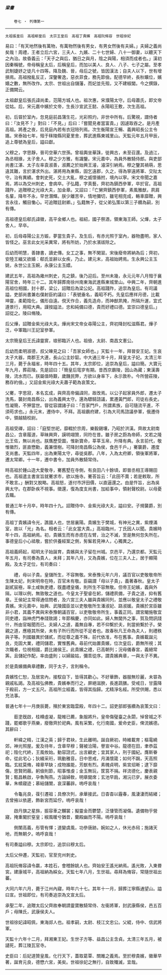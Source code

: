 

##### 梁書
　　`卷七 ‧ 列傳第一`

* * *

`太祖張皇后　高祖郗皇后　太宗王皇后　高祖丁貴嬪　高祖阮脩容　世祖徐妃`

易曰：「有天地然後有萬物，有萬物然後有男女，有男女然後有夫婦。」夫婦之義尚矣哉！周禮，王者立后六宮，三夫人、九嬪、二十七世婦、八十一御妻，以聽天下之內治。故昏義云：「天子之與后，猶日之與月，陰之與陽，相須而成者也。」漢初因秦稱號，帝母稱皇太后，后稱皇后，而加以美人、良人、八子、七子之屬。至孝武制婕妤之徒凡十四等。降及魏、晉，母后之號，皆因漢法；自夫人以下，世有增損焉。高祖撥亂反正，深鑒奢逸，惡衣菲食，務先節儉。配德早終，長秋曠位，嬪嬙之數，無所改作。太宗、世祖出自儲藩，而妃並先殂，又不建椒閫。今之撰錄，正備闕云。

太祖獻皇后張氏諱尚柔，范陽方城人也。祖次惠，宋濮陽太守。后母蕭氏，即文帝從姑。后，宋元嘉中嬪於文帝，生長沙宣武王懿、永陽昭王敷，次生高祖。

初，后甞於室內，忽見庭前昌蒲生花，光彩照灼，非世中所有。后驚視，謂侍者曰：「汝見不？」對曰：「不見。」后曰：「嘗聞見者當富貴。」因遽取吞之。是月產高祖。將產之夜，后見庭內若有衣冠陪列焉。次生衡陽宣王暢、義興昭長公主令嫕。宋泰始七年，殂于秣陵縣同夏里舍，葬武進縣東城里山。天監元年五月甲辰，追上尊號為皇后，謚曰獻。

父穆之，字思靜，晉司空華六世孫。曾祖輿坐華誅，徙興古，未至召還。及過江，為丞相掾，太子舍人。穆之少方雅，有識鑒。宋元嘉中，為員外散騎侍郎。與吏部尚書江湛、太子左率袁淑善，淑薦之於始興王濬，濬深引納焉。穆之鑒其禍萌，思違其難，言於湛求外出。湛將用為東縣，固乞遠郡，久之，得為寧遠將軍、交阯太守。治有異績。會刺史死，交土大亂，穆之威懷循拊，境內以寧。宋文帝聞之嘉焉，將以為交州刺史，會病卒。子弘籍，字真藝，齊初為鎮西參軍，卒於官。高祖踐阼，追贈穆之光祿大夫，加金章。又詔曰：「亡舅齊鎮西參軍，素風雅猷，夙肩名輩，降年不永，早世潛輝。朕少離苦辛，情地彌切，雖宅相克成，輅車靡贈，興言永往，觸目慟心。可追贈廷尉卿。」弘籍無子，從父弟弘策以第三子纘為嗣，別有傳。

高祖德皇后郗氏諱徽，高平金鄉人也。祖紹，國子祭酒，領東海王師。父燁，太子舍人，早卒。

初，后母尋陽公主方娠，夢當生貴子。及生后，有赤光照于室內，器物盡明，家人皆怪之。巫言此女光采異常，將有所妨，乃於水濱祓除之。

后幼而明慧，善隷書，讀史傳。女工之事，無不閑習。宋後廢帝將納為后；齊初，安陸王緬又欲婚：郗氏並辭以女疾，乃止。建元末，高祖始娉焉。生永興公主玉姚，永世公主玉婉，永康公主玉嬛。

建武五年，高祖為雍州刺史，先之鎮，後乃迎后。至州未幾，永元元年八月殂于襄陽官舍，時年三十二。其年歸葬南徐州南東海武進縣東城里山。中興二年，齊朝進高祖位相國，封十郡，梁公，詔贈后為梁公妃。高祖踐阼，追崇為皇后。有司議謚，吏部尚書兼右僕射臣約議曰：「表號垂名，義昭不朽。先皇后應祥月德，比載坤靈，柔範陰化，儀形自遠。俔天作合，義先造舟，而神猷夙掩，所隔升運，宜式遵景行，用昭大典。謹按謚法，忠和純備曰德，貴而好禮曰德。宜崇曰德皇后。」詔從之。陵曰脩陵。

后父燁，詔贈金紫光祿大夫。燁尚宋文帝女尋陽公主，齊初降封松滋縣君。燁子泛，中軍臨川王記室參軍。

太宗簡皇后王氏諱靈賔，琅邪臨沂人也。祖儉，太尉、南昌文憲公。

后幼而柔明淑德，叔父暕見之曰：「吾家女師也。」天監十一年，拜晉安王妃。生哀太子大器，南郡王大連，長山公主妙䂮。中大通三年十月，拜皇太子妃。太清三年三月，薨于永福省，時年四十五。其年，太宗即位，追崇為皇后，謚曰簡。大寶元年九月，葬莊陵。先是詔曰：「簡皇后窀穸有期。昔西京霸陵，因山為藏；東漢壽陵，流水而已。朕屬值時艱，歲饑民弊，方欲以身率下，永示敦朴。今所營莊陵，務存約儉。」又詔金紫光祿大夫蕭子範為哀策文。

父騫，字思寂，本名玄成，與齊高帝偏諱同，故改焉。以公子起家員外郎，遷太子洗馬，襲封南昌縣公，出為義興太守。還為驃騎諮議，累遷黃門郎，司徒右長史。性凝簡，不狎當世。甞從容謂諸子曰：「吾家門戶，所謂素族，自可隨流平進，不須苟求也。」永元末，遷侍中，不拜。高祖霸府建，引為大司馬諮議參軍，俄遷侍中，領越騎校尉。

高祖受禪，詔曰：「庭堅世祀，靡輟於宗周，樂毅錫壤，乃昭於洪漢。齊故太尉南昌公，含章履道，草昧興齊，謨明翊贊，同符在昔。雖子房之蔚為帝師，文若之隆比王佐，無以尚也。朕膺歷受圖，惟新寶命，莘莘玉帛，升降有典。永言前代，敬惟徽烈，匪直懋勳，義兼懷樹。可降封南昌縣公為侯，食邑千戶。」騫襲爵，遷度支尚書。天監四年，出為東陽太守，尋徙吳郡。八年，入為太府卿，領後軍將軍，遷太常卿。十一年，遷中書令，加員外散騎常侍。

時高祖於鍾山造大愛敬寺，騫舊墅在寺側，有良田八十餘頃，即晉丞相王導賜田也。高祖遣主書宣旨就騫求市，欲以施寺。騫荅旨云：「此田不賣；若是敕取，所不敢言。」酬對又脫略。高祖怒，遂付市評田價，以直逼還之。由是忤旨，出為吳興太守。在郡卧疾不視事。徵還，復為度支尚書，加給事中，領射聲校尉。以母憂去職。

普通三年十月卒，時年四十九。詔贈侍中、金紫光祿大夫，謚曰安。子規襲爵，別有傳。

高祖丁貴嬪諱令光，譙國人也，世居襄陽。貴嬪生于樊城，有神光之異，紫煙滿室，故以「光」為名。相者云：「此女當大貴。」高祖臨州，丁氏因人以聞。貴嬪時年十四，高祖納焉。初，貴嬪生而有赤痣在左臂，治之不滅，至是無何忽失所在。事德皇后小心祗敬，嘗於供養經案之側，髣髴若見神人，心獨異之。

高祖義師起，昭明太子始誕育，貴嬪與太子留在州城。京邑平，乃還京都。天監元年五月，有司奏為貴人，未拜；其年八月，又為貴嬪，位在三夫人上，居于顯陽殿。及太子定位，有司奏曰：

　　禮，母以子貴。皇儲所生，不容無敬。宋泰豫元年六月，議百官以吏敬敬帝所生陳太妃，則宋明帝在時，百官未有敬。臣竊謂「母以子貴」，義著春秋。皇太子副貳宸極，率土咸執吏禮，旣盡禮皇儀，則所生不容無敬。但帝王妃嬪，義與外隔，以理以例，無致敬之道也。今皇太子聖睿在躬，儲禮夙備，子貴之道，抑有舊章。王侯妃主常得通信問者，及六宮三夫人雖與貴嬪同列，並應以敬皇太子之禮敬貴嬪。宋元嘉中，始興、武陵國臣並以吏敬敬所生潘淑妃、路淑媛。貴嬪於宮臣雖非小君，其義不異與宋泰豫朝議百官，以吏敬敬帝所生，事義正同。謂宮閹施敬宜同吏禮，詣神虎門奉牋致謁；年節稱慶，亦同如此。婦人無閫外之事，賀及問訊牋什，所由官報聞而已。夫婦人之道，義無自專，若不仰繫於夫，則當俯繫於子。榮親之道，應極其所榮，未有子所行而所從不足者也。故春秋凡王命為夫人，則禮秩與子等。列國雖異於儲貳，而從尊之義不殊，前代依准，布在舊事。貴嬪載誕元良，克固大業，禮同儲君，實惟舊典。尋前代始置貴嬪，位次皇后，爵無所視；其次職者，位視相國，爵比諸侯王。此貴嬪之禮，已高朝列；況母儀春宮，義絕常筭。且儲妃作配，率由盛則；以婦踰姑，彌乖從序。謂貴嬪典章，一與太子不異。

於是貴嬪備典章禮數，同于太子，言則稱令。

貴嬪性仁恕，及居宮內，接馭自下，皆得其歡心。不好華飾，器服無珍麗，未甞為親戚私謁。及高祖弘佛教，貴嬪奉而行之，屏絕滋腴，長進蔬膳。受戒日，甘露降于殿前，方一丈五尺。高祖所立經義，皆得其指歸。尤精淨名經。所受供賜，悉以充法事。

普通七年十一月庚辰薨，殯於東宮臨雲殿，年四十二。詔吏部郎張纘為哀策文曰：

　　菆塗旣啟，桂樽虛凝，龍帷已薦，象服將升。皇帝傷璧臺之永閟，悼曾城之不踐，罷鄉歌乎燕樂，廢徹齊於祀典。風有采繁，化行南國，爰命史臣，俾流嬪德。其辭曰：

　　軒緯之精，江漢之英；歸于君袂，生此離明。誕自厥初，時維載育；樞電繞郊，神光照屋。爰及待年，含章早穆；聲被洽陽，譽宣中谷。龍德在田，聿恭茲祀；陰化代終，王風攸始。動容諮式，出言顧史；宜其家人，刑于國紀。膺斯眷命，從此宅心；狄綴采珩，珮動雅音。日中思戒，月滿懷箴；如何不跼，天高照臨。玄紞莫脩，褘章早缺；成物誰能，芳猷有烈。素魄貞明，紫宮炤晰；逮下靡傷，思賢罔蔽。躬儉則節，昭事惟虔；金玉無玩，筐筥不捐。祥流德化，慶表親賢；甄昌軼啟，孕魯陶燕。方論婦敎，明章閫席；玄池早扃，湘沅已穸。展衣委華，朱幩寢迹；慕結儲闈，哀深蕃辟。嗚呼哀哉！

　　令龜兆良，葆引遷祖；具僚次列，承華接武。日杳杳以霾春，風淒淒而結緒；去曾掖以依遲，飾新宮而延佇。嗚呼哀哉！

　　啟丹旗之星旆，振容車之黼裳；擬靈金而鬱楚，泛悽管而凝傷。遺備物乎營寢，掩重閽於窒皇；椒風暖兮猶昔，蘭殿幽而不陽。嗚呼哀哉！

　　側闈高義，彤管有懌；道變虞風，功參唐跡。婉如之人，休光赤舄；施諸天地，而無朝夕。嗚呼哀哉！

有司奏謚曰穆。太宗即位，追崇曰穆太后。

太后父仲遷，天監初，官至兖州刺史。

高祖阮脩容諱令嬴，本姓石，會稽餘姚人也。齊始安王遙光納焉。遙光敗，入東昬宮。建康城平，高祖納為綵女。天監七年八月，生世祖。尋拜為脩容，常隨世祖出蕃。

大同六年六月，薨于江州內寢，時年六十七。其年十一月，歸葬江寧縣通望山。謚曰宣。世祖即位，有司奏追崇為文宣太后。

承聖二年，追贈太后父齊故奉朝請靈寶散騎常侍、左衞將軍，封武康縣侯，邑五百戶；母陳氏，武康侯夫人。

世祖徐妃諱昭佩，東海郯人也。祖孝嗣，太尉、枝江文忠公。父緄，侍中、信武將軍。

天監十六年十二月，拜湘東王妃。生世子方等、益昌公主含貞。太清三年五月，被譴死，葬江陵瓦官寺。

史臣曰：后妃道贊皇風，化行天下，蓋取葛覃、關雎之義焉。至於穆貴嬪，徽華早著，誕育元良，德懋六宮，美矣。世祖徐妃之無行，自致殲滅，宜哉。

* * *


